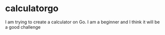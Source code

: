 # calculatorgo
I am trying to create a calculator on Go. I am a beginner and I think it will be a good challenge

